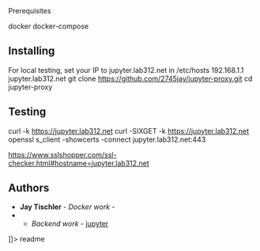 <snippet>
  <content><![CDATA[
# ${1:jupyter-proxy}
# Nginx Proxy using docker

## Prerequisites

docker
docker-compose

## Installing

For local testing, set your IP to jupyter.lab312.net in /etc/hosts
192.168.1.1	jupyter.lab312.net
git clone https://github.com/2745jay/jupyter-proxy.git
cd jupyter-proxy

## Testing

curl -k https://jupyter.lab312.net
curl -SIXGET -k https://jupyter.lab312.net
openssl s_client -showcerts -connect jupyter.lab312.net:443

https://www.sslshopper.com/ssl-checker.html#hostname=jupyter.lab312.net

## Authors

* **Jay Tischler** - *Docker work* -
* - *Backend  work* - [jupyter](https://github.com/jupyter/docker-stacks)


]]></content>
  <tabTrigger>readme</tabTrigger>
</snippet>
